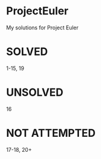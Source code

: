 # ProjectEuler
My solutions for Project Euler


SOLVED
=======
1-15, 19


UNSOLVED
========
16


NOT ATTEMPTED
=============
17-18, 20+

